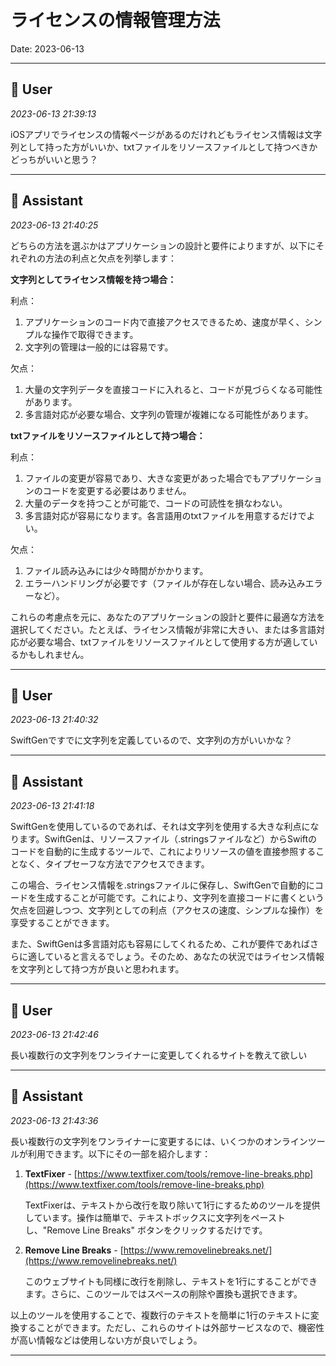 # ライセンスの情報管理方法

Date: 2023-06-13

---

## 👤 User
*2023-06-13 21:39:13*

iOSアプリでライセンスの情報ページがあるのだけれどもライセンス情報は文字列として持った方がいいか、txtファイルをリソースファイルとして持つべきかどっちがいいと思う？

---

## 🤖 Assistant
*2023-06-13 21:40:25*

どちらの方法を選ぶかはアプリケーションの設計と要件によりますが、以下にそれぞれの方法の利点と欠点を列挙します：

**文字列としてライセンス情報を持つ場合：**

利点：

1. アプリケーションのコード内で直接アクセスできるため、速度が早く、シンプルな操作で取得できます。
2. 文字列の管理は一般的には容易です。

欠点：

1. 大量の文字列データを直接コードに入れると、コードが見づらくなる可能性があります。
2. 多言語対応が必要な場合、文字列の管理が複雑になる可能性があります。

**txtファイルをリソースファイルとして持つ場合：**

利点：

1. ファイルの変更が容易であり、大きな変更があった場合でもアプリケーションのコードを変更する必要はありません。
2. 大量のデータを持つことが可能で、コードの可読性を損なわない。
3. 多言語対応が容易になります。各言語用のtxtファイルを用意するだけでよい。

欠点：

1. ファイル読み込みには少々時間がかかります。
2. エラーハンドリングが必要です（ファイルが存在しない場合、読み込みエラーなど）。

これらの考慮点を元に、あなたのアプリケーションの設計と要件に最適な方法を選択してください。たとえば、ライセンス情報が非常に大きい、または多言語対応が必要な場合、txtファイルをリソースファイルとして使用する方が適しているかもしれません。

---

## 👤 User
*2023-06-13 21:40:32*

SwiftGenですでに文字列を定義しているので、文字列の方がいいかな？

---

## 🤖 Assistant
*2023-06-13 21:41:18*

SwiftGenを使用しているのであれば、それは文字列を使用する大きな利点になります。SwiftGenは、リソースファイル（.stringsファイルなど）からSwiftのコードを自動的に生成するツールで、これによりリソースの値を直接参照することなく、タイプセーフな方法でアクセスできます。

この場合、ライセンス情報を.stringsファイルに保存し、SwiftGenで自動的にコードを生成することが可能です。これにより、文字列を直接コードに書くという欠点を回避しつつ、文字列としての利点（アクセスの速度、シンプルな操作）を享受することができます。

また、SwiftGenは多言語対応も容易にしてくれるため、これが要件であればさらに適していると言えるでしょう。そのため、あなたの状況ではライセンス情報を文字列として持つ方が良いと思われます。

---

## 👤 User
*2023-06-13 21:42:46*

長い複数行の文字列をワンライナーに変更してくれるサイトを教えて欲しい

---

## 🤖 Assistant
*2023-06-13 21:43:36*

長い複数行の文字列をワンライナーに変更するには、いくつかのオンラインツールが利用できます。以下にその一部を紹介します：

1. **TextFixer** - [https://www.textfixer.com/tools/remove-line-breaks.php](https://www.textfixer.com/tools/remove-line-breaks.php)

   TextFixerは、テキストから改行を取り除いて1行にするためのツールを提供しています。操作は簡単で、テキストボックスに文字列をペーストし、"Remove Line Breaks" ボタンをクリックするだけです。

2. **Remove Line Breaks** - [https://www.removelinebreaks.net/](https://www.removelinebreaks.net/)

   このウェブサイトも同様に改行を削除し、テキストを1行にすることができます。さらに、このツールではスペースの削除や置換も選択できます。

以上のツールを使用することで、複数行のテキストを簡単に1行のテキストに変換することができます。ただし、これらのサイトは外部サービスなので、機密性が高い情報などは使用しない方が良いでしょう。

---
